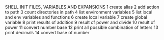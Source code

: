 SHELL INIT FILES, VARIABLES AND EXPANSIONS
1 create alias
2 add action to path
3 count directories in path
4 list environment variables
5 list local and env variables and functions
6 create local variable
7 create global variable
8 print results of addition
9 result of power and divide
10 result of power
11 convert number base
12 print all possible  combination of letters
13 print decimals
14 convert base of number
